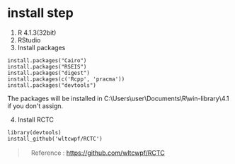 # install step
1. R 4.1.3(32bit)
2. RStudio
3. Install packages
```
install.packages("Cairo")  
install.packages("RSEIS")
install.packages("digest")
install.packages(c('Rcpp', 'pracma'))
install.packages("devtools")
```
The packages will be installed in C:\Users\user\Documents\R\win-library\4.1 if you don't assign.

4. Install RCTC 
```
library(devtools)
install_github('wltcwpf/RCTC')
```


>　Reference : https://github.com/wltcwpf/RCTC